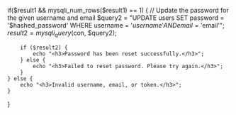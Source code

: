 if($result1 && mysqli_num_rows($result1) == 1) {
        // Update the password for the given username and email
        $query2 = "UPDATE users SET password = '$hashed_password' WHERE username = '$username' AND email = '$email'";    
        $result2 = mysqli_query($con, $query2); 
        
        if ($result2) {
            echo "<h3>Password has been reset successfully.</h3>";
        } else {
            echo "<h3>Failed to reset password. Please try again.</h3>";
        }
    } else {
        echo "<h3>Invalid username, email, or token.</h3>";
    }
}
